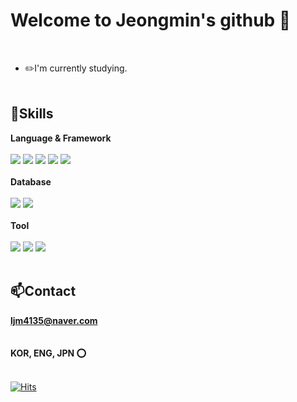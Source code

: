 Welcome to Jeongmin's github 👋
=====

<br/>

* ✏️I'm currently studying.
<br/><br/>

:muscle:Skills
----
**Language & Framework**<br/>  
<img src="https://img.shields.io/badge/C-A8B9CC?style=flat-squar&logo=C&logoColor=white"> <img src="https://img.shields.io/badge/c++-00599C?style=flat-square&logo=c%2B%2B&logoColor=white">
<img src="https://img.shields.io/badge/C%23-239120?style=flat-squar&logo=C%20sharp#&logoColor=white">
<img src="https://img.shields.io/badge/Java-007396?style=flat-squar&logo=Java#&logoColor=white">
<img src="https://img.shields.io/badge/Spring-6DB33F?style=flat-squar&logo=Spring&logoColor=white">
<br>
<br/> 
**Database**<br/> <br/> 
<img src="https://img.shields.io/badge/MySQL-4479A1?style=flat-squar&logo=MySQL&logoColor=white">
<img src="https://img.shields.io/badge/Oracle-F80000?style=flat-squar&logo=Oracle&logoColor=white">
<br/>
<br/> 
**Tool**<br/><br/> 
<img src="https://img.shields.io/badge/Unity3D-FFFFFF?style=flat-squar&logo=Unity#&logoColor=white"> <img src="https://img.shields.io/badge/VisualStudio-5C2D91?style=flat-squar&logo=Visual%20Studio#&logoColor=white">
<img src="https://img.shields.io/badge/Eclipse%20IDE-2C2255?style=flat-squar&logo=Eclipse%20IDE#&logoColor=white">
<br/><br/>

📫Contact
----
**ljm4135@naver.com**
<br/><br/><br/>
**KOR, ENG, JPN ⭕**
<br/><br/>

[![Hits](https://hits.seeyoufarm.com/api/count/incr/badge.svg?url=https%3A%2F%2Fgithub.com%2FJeongmin4869&count_bg=%2381E15F&title_bg=%23555555&icon=github.svg&icon_color=%23E7E7E7&title=hits&edge_flat=false)](https://hits.seeyoufarm.com)

<!--
**Jeongmin4869/Jeongmin4869** is a ✨ _special_ ✨ repository because its `README.md` (this file) appears on your GitHub profile.

Here are some ideas to get you started:

- 🔭 I’m currently working on ...
- 🌱 I’m currently learning ...
- 👯 I’m looking to collaborate on ...
- 🤔 I’m looking for help with ...
- 💬 Ask me about ...
- 📫 How to reach me: ...
- 😄 Pronouns: ...
- ⚡ Fun fact: ...
-->

